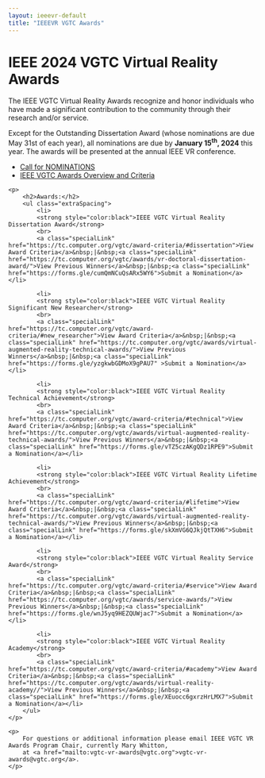 ```yaml
---
layout: ieeevr-default
title: "IEEEVR VGTC Awards"
---
```


<div>
    <h1>IEEE 2024 VGTC Virtual Reality Awards</h1>
    <p>
        The IEEE VGTC Virtual Reality Awards recognize and honor individuals who have made a significant contribution 
        to the community through their research and/or service. 
    </p>
    <p>
        Except for the Outstanding Dissertation Award (whose nominations are due May 31st of each year), all nominations are due by <strong>January 15<sup>th</sup>, 2024</strong> this year. The awards will be presented at the annual IEEE VR conference.
    </p>
    <ul class="extraSpacing">
        <li>
            <a href="{{"/assets/award/IEEE_VGTC_VR_Awards_2024_Call_for_Nominations.pdf" | relative_url }}">Call for NOMINATIONS</a>
        </li>
        <li>
            <a href="https://tc.computer.org/vgtc/award-criteria/">IEEE VGTC Awards Overview and Criteria</a>
        </li>
    </ul>   
    
    <p>
        <h2>Awards:</h2>
        <ul class="extraSpacing">
            <li>
            <strong style="color:black">IEEE VGTC Virtual Reality Dissertation Award</strong>
            <br>
            <a class="specialLink" href="https://tc.computer.org/vgtc/award-criteria/#dissertation">View Award Criteria</a>&nbsp;|&nbsp;<a class="specialLink" href="https://tc.computer.org/vgtc/awards/vr-doctoral-dissertation-award/">View Previous Winners</a>&nbsp;|&nbsp;<a class="specialLink" href="https://forms.gle/cumQmNCuQsARx5WY6">Submit a Nomination</a></li>

            <li>
            <strong style="color:black">IEEE VGTC Virtual Reality Significant New Researcher</strong>
            <br>
            <a class="specialLink" href="https://tc.computer.org/vgtc/award-criteria/#new_researcher">View Award Criteria</a>&nbsp;|&nbsp;<a class="specialLink" href="https://tc.computer.org/vgtc/awards/virtual-augmented-reality-technical-awards/">View Previous Winners</a>&nbsp;|&nbsp;<a class="specialLink" href="https://forms.gle/yzgkwbGDMoX9gPAU7" >Submit a Nomination</a></li>

            <li>
            <strong style="color:black">IEEE VGTC Virtual Reality Technical Achievement</strong>
            <br>
            <a class="specialLink" href="https://tc.computer.org/vgtc/award-criteria/#technical">View Award Criteria</a>&nbsp;|&nbsp;<a class="specialLink" href="https://tc.computer.org/vgtc/awards/virtual-augmented-reality-technical-awards/">View Previous Winners</a>&nbsp;|&nbsp;<a class="specialLink" href="https://forms.gle/vTZ5czAKgQDz1RPE9">Submit a Nomination</a></li>

            <li>
            <strong style="color:black">IEEE VGTC Virtual Reality Lifetime Achievement</strong>
            <br>
            <a class="specialLink" href="https://tc.computer.org/vgtc/award-criteria/#lifetime">View Award Criteria</a>&nbsp;|&nbsp;<a class="specialLink" href="https://tc.computer.org/vgtc/awards/virtual-augmented-reality-technical-awards/">View Previous Winners</a>&nbsp;|&nbsp;<a class="specialLink" href="https://forms.gle/skXmVG6QJkjQtTXH6">Submit a Nomination</a></li>

            <li>
            <strong style="color:black">IEEE VGTC Virtual Reality Service Award</strong>
            <br>
            <a class="specialLink" href="https://tc.computer.org/vgtc/award-criteria/#service">View Award Criteria</a>&nbsp;|&nbsp;<a class="specialLink" href="https://tc.computer.org/vgtc/awards/service-awards/">View Previous Winners</a>&nbsp;|&nbsp;<a class="specialLink" href="https://forms.gle/wnJ5yq9HEZQUWjac7">Submit a Nomination</a></li>

            <li>
            <strong style="color:black">IEEE VGTC Virtual Reality Academy</strong>
            <br>
            <a class="specialLink" href="https://tc.computer.org/vgtc/award-criteria/#academy">View Award Criteria</a>&nbsp;|&nbsp;<a class="specialLink" href="https://tc.computer.org/vgtc/awards/virtual-reality-academy//">View Previous Winners</a>&nbsp;|&nbsp;<a class="specialLink" href="https://forms.gle/XEuocc6gxrzHrLMX7">Submit a Nomination</a></li>            
        </ul>
    </p>

    <p>
        For questions or additional information please email IEEE VGTC VR Awards Program Chair, currently Mary Whitton, 
        at <a href="mailto:vgtc-vr-awards@vgtc.org">vgtc-vr-awards@vgtc.org</a>.
    </p>

</div>
